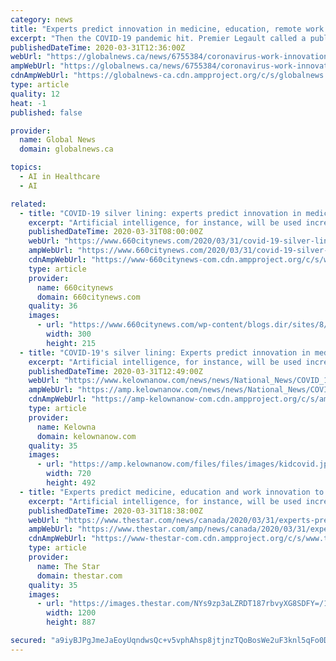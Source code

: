 ```yaml
---
category: news
title: "Experts predict innovation in medicine, education, remote work spurred by coronavirus pandemic"
excerpt: "Then the COVID-19 pandemic hit. Premier Legault called a public health emergency March 14, sweeping aside legislative hurdles as well as the bureaucratic inertia of Quebec’s health care network. Within days,"
publishedDateTime: 2020-03-31T12:36:00Z
webUrl: "https://globalnews.ca/news/6755384/coronavirus-work-innovation-canada/"
ampWebUrl: "https://globalnews.ca/news/6755384/coronavirus-work-innovation-canada/amp/"
cdnAmpWebUrl: "https://globalnews-ca.cdn.ampproject.org/c/s/globalnews.ca/news/6755384/coronavirus-work-innovation-canada/amp/"
type: article
quality: 12
heat: -1
published: false

provider:
  name: Global News
  domain: globalnews.ca

topics:
  - AI in Healthcare
  - AI

related:
  - title: "COVID-19 silver lining: experts predict innovation in medicine, education, remote work"
    excerpt: "Artificial intelligence, for instance, will be used increasingly to triage patients ... Olivia Chiu, a speech-language pathologist from the Toronto area, has started using video to see her clients during the pandemic. Chiu said video therapy is as effective as in-person visits — as long her clients have a proper internet connection."
    publishedDateTime: 2020-03-31T08:00:00Z
    webUrl: "https://www.660citynews.com/2020/03/31/covid-19-silver-lining-experts-predict-innovation-in-medicine-education-remote-work/"
    ampWebUrl: "https://www.660citynews.com/2020/03/31/covid-19-silver-lining-experts-predict-innovation-in-medicine-education-remote-work/amp/"
    cdnAmpWebUrl: "https://www-660citynews-com.cdn.ampproject.org/c/s/www.660citynews.com/2020/03/31/covid-19-silver-lining-experts-predict-innovation-in-medicine-education-remote-work/amp/"
    type: article
    provider:
      name: 660citynews
      domain: 660citynews.com
    quality: 36
    images:
      - url: "https://www.660citynews.com/wp-content/blogs.dir/sites/8/2020/03/JOHV10756070-300x215.jpg"
        width: 300
        height: 215
  - title: "COVID-19's silver lining: Experts predict innovation in medicine, education, remote work"
    excerpt: "Artificial intelligence, for instance, will be used increasingly to triage patients ... Olivia Chiu, a speech-language pathologist from the Toronto area, has started using video to see her clients during the pandemic. Chiu said video therapy is as effective as in-person visits — as long her clients have a proper internet connection."
    publishedDateTime: 2020-03-31T12:49:00Z
    webUrl: "https://www.kelownanow.com/news/news/National_News/COVID_19_s_silver_lining_Experts_predict_innovation_in_medicine_education_remote_work/"
    ampWebUrl: "https://amp.kelownanow.com/news/news/National_News/COVID_19_s_silver_lining_Experts_predict_innovation_in_medicine_education_remote_work/"
    cdnAmpWebUrl: "https://amp-kelownanow-com.cdn.ampproject.org/c/s/amp.kelownanow.com/news/news/National_News/COVID_19_s_silver_lining_Experts_predict_innovation_in_medicine_education_remote_work/"
    type: article
    provider:
      name: Kelowna
      domain: kelownanow.com
    quality: 35
    images:
      - url: "https://amp.kelownanow.com/files/files/images/kidcovid.jpg"
        width: 720
        height: 492
  - title: "Experts predict medicine, education and work innovation to come out of COVID-19 pandemic"
    excerpt: "Artificial intelligence, for instance, will be used increasingly to triage patients ... Olivia Chiu, a speech-language pathologist from the Toronto area, has started using video to see her clients during the pandemic. Chiu said video therapy is as effective as in-person visits — as long her clients have a proper internet connection."
    publishedDateTime: 2020-03-31T18:38:00Z
    webUrl: "https://www.thestar.com/news/canada/2020/03/31/experts-predict-medicine-education-and-work-innovation-to-come-out-of-covid-19-pandemic.html"
    ampWebUrl: "https://www.thestar.com/amp/news/canada/2020/03/31/experts-predict-medicine-education-and-work-innovation-to-come-out-of-covid-19-pandemic.html"
    cdnAmpWebUrl: "https://www-thestar-com.cdn.ampproject.org/c/s/www.thestar.com/amp/news/canada/2020/03/31/experts-predict-medicine-education-and-work-innovation-to-come-out-of-covid-19-pandemic.html"
    type: article
    provider:
      name: The Star
      domain: thestar.com
    quality: 35
    images:
      - url: "https://images.thestar.com/NYs9zp3aLZRDT187rbvyXG8SDFY=/1200x887/smart/filters:cb(1585679707982)/https://www.thestar.com/content/dam/thestar/news/canada/2020/03/31/experts-predict-medicine-education-and-work-innovation-to-come-out-of-covid-19-pandemic/work_from_home.jpg"
        width: 1200
        height: 887

secured: "a9iyBJPgJmeJaEoyUqndwsQc+v5vphAhsp8jtjnzTQoBosWe2uF3knl5qFo0DTiQljz2Lkbm3S6DUuwrGZl0bhUN+HDFovsdQ384XhITwY8evupJkmqJHUGYlgXQj/QHlsDLrsZ5SjCZNHi8RsBs2gXHCMzdM1YEHEQ/C59WPTSNIMwUWdzcvrRzPxps1MCNwFw6c21+S3a+mdxU2IogI3er4+Lis2XwsxuUxb6rhUCxHJHET4Sm84AabMEphCIxVZzvmiwkaI2OiLJxCGe2zHRa759NqsfeGW59F7eb9u5XFGJ0fM2wnMISxMwjM90tGPDVKNLu9BJOyJChWF0Vu3RCV8y36eg+7YjBPxP6d5egvCQ124D9eQf8uBeFNb5lcbhFzVqWcXsMfzQu+K846WBJk5TKFYAFRTh1E7/A+GeZzsftmoYIdYkTo2q98Bb17hXT8jTde6mlir+/mtfR/f47EtuXR24+JZ4zukQ+XJ4=;iJNW/ov6AtKltTuNu04RNw=="
---
```


